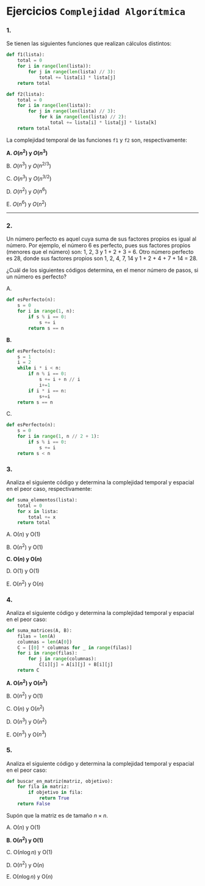 # Ejercicios `Complejidad Algorítmica`
### 1. 
Se tienen las siguientes funciones que realizan cálculos distintos:
```python
def f1(lista):
    total = 0
    for i in range(len(lista)):
        for j in range(len(lista) // 3):
            total += lista[i] * lista[j]
    return total
```
```python
def f2(lista):
    total = 0
    for i in range(len(lista)):
        for j in range(len(lista) // 3):
            for k in range(len(lista) // 2):
                total += lista[i] * lista[j] * lista[k]
    return total
```

La complejidad temporal de las funciones `f1` y `f2` son, respectivamente:

**A. *O*($n^2$) y *O*($n^3$)**

B. *O*($n^3$) y *O*($n^{2/3}$)

C. *O*($n^3$) y *O*($n^{3/2}$)  

D. *O*($n^2$) y *O*($n^6$)  

E. *O*($n^6$) y *O*($n^2$)

---

### 2.
Un número perfecto es aquel cuya suma de sus factores propios es igual al
número. Por ejemplo, el número 6 es perfecto, pues sus factores propios
(menores que el número) son: 1, 2, 3 y 1 + 2 + 3 = 6. Otro número perfecto es
28, donde sus factores propios son 1, 2, 4, 7, 14 y 1 + 2 + 4 + 7 + 14 = 28.

¿Cuál de los siguientes códigos determina, en el menor número de pasos, si
un número es perfecto?

A. 
```python
def esPerfecto(n):
    s = 0
    for i in range(1, n):
        if s % i == 0:
            s += i
        return s == n
```

**B.**
```python
def esPerfecto(n):
    s = 1
    i = 2
    while i * i < n:
        if n % i == 0:
            s += i + n // i
            i+=1
        if i * i == n:
            s+=i
    return s == n
```

C. 
```python
def esPerfecto(n):
    s = 0
    for i in range(1, n // 2 + 1):
        if s % i == 0:
            s += i
    return s < n
```

### 3.
Analiza el siguiente código y determina la complejidad temporal y espacial en el peor caso, respectivamente:

```python
def suma_elementos(lista):
    total = 0
    for x in lista:
        total += x
    return total
```
A. O($n$) y O($1$)

B. O($n^2$) y O($1$)

**C. O($n$) y O($n$)**

D. O($1$) y O($1$)

E. O($n^2$) y O($n$)

### 4. 
Analiza el siguiente código y determina la complejidad temporal y espacial en el peor caso:

```python
def suma_matrices(A, B):
    filas = len(A)
    columnas = len(A[0])
    C = [[0] * columnas for _ in range(filas)]
    for i in range(filas):
        for j in range(columnas):
            C[i][j] = A[i][j] + B[i][j]
    return C
```
**A. O($n^2$) y O($n^2$)**

B. O($n^2$) y O($1$)

C. O($n$) y O($n^2$)

D. O($n^3$) y O($n^2$)

E. O($n^3$) y O($n^3$)

### 5. 
Analiza el siguiente código y determina la complejidad temporal y espacial en el peor caso:

```python
def buscar_en_matriz(matriz, objetivo):
    for fila in matriz:
        if objetivo in fila:
            return True
    return False
```
Supón que la matriz es de tamaño $n \times n$.

A. O($n$) y O($1$)

**B. O($n^2$) y O($1$)**

C. O($n \log n$) y O($1$)

D. O($n^2$) y O($n$)

E. O($n \log n$) y O($n$)